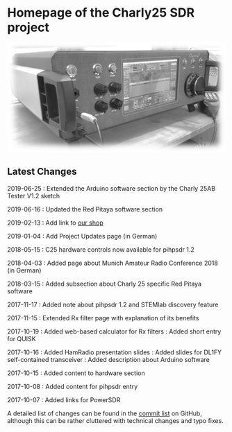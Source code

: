 # Homepage of the Charly25 SDR project

![DL1FY Transceiver black/white](/assets/img/dl1fy-trx-bw.jpg)

## Latest Changes

2019-06-25
: Extended the Arduino software section by the Charly 25AB Tester V1.2 sketch

2019-06-16
: Updated the Red Pitaya software section

2019-02-13
: Add link to [our shop](https://smartradioconcepts.com/)

2019-01-04
: Add Project Updates page (in German)

2018-05-15
: C25 hardware controls now available for pihpsdr 1.2

2018-04-03
: Added page about Munich Amateur Radio Conference 2018 (in German)

2018-03-15
: Added subsection about Charly 25 specific Red Pitaya software

2017-11-17
: Added note about pihpsdr 1.2 and STEMlab discovery feature

2017-11-15
: Extended Rx filter page with explanation of its benefits

2017-10-19
: Added web-based calculator for Rx filters
: Added short entry for QUISK

2017-10-16
: Added HamRadio presentation slides
: Added slides for DL1FY self-contained transceiver
: Added description about Arduino software

2017-10-15
: Added content to hardware section

2017-10-08
: Added content for pihpsdr entry

2017-10-07
: Added links for PowerSDR

A detailed list of changes can be found in the [commit list](https://github.com/Charly25-SDR/charly25-sdr.github.io/commits/master) on GitHub, although this can be rather cluttered with technical changes and typo fixes.
